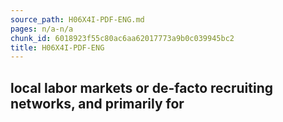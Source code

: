 ```yaml
---
source_path: H06X4I-PDF-ENG.md
pages: n/a-n/a
chunk_id: 6018923f55c80ac6aa62017773a9b0c039945bc2
title: H06X4I-PDF-ENG
---
```

## local labor markets or de-facto recruiting networks, and primarily for
